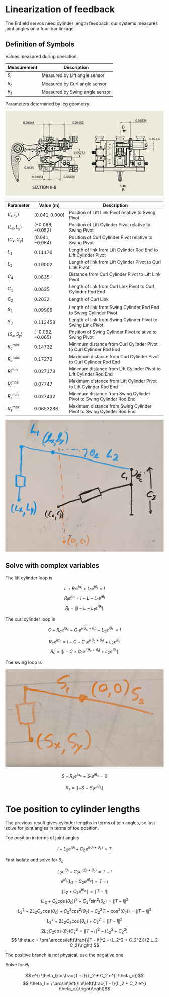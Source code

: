 # Linearization of feedback

The Enfield servos need cylinder length feedback, our systems measures joint
angles on a four-bar linkage.

## Definition of Symbols

Values measured during operation.

| Measurement  | Description                   |
|--------------|-------------------------------|
| $\theta_l$   | Measured by Lift angle sensor |
| $\theta_c$   | Measured by Curl angle sensor |
| $\theta_s$   | Measured by Swing angle sensor |

Parameters determined by leg geometry.

![Mechanical Drawing](LegDrawing.png)

| Parameter |     Value (m)     | Description                                                    |
|-----------|-------------------|-----------------------------------------------------------------
| $(l_x, l_y)$ | $( 0.041,  0.000)$ | Position of Lift Link Pivot relative to Swing Pivot |
| $(L_x, L_y)$ | $(-0.068, -0.052)$ | Position of Lift Cylinder Pivot relative to Swing Pivot |
| $(C_x, C_y)$ | $( 0.041, -0.064)$ | Position of Curl Cylinder Pivot relative to Swing Pivot |
| $L_1$     | $0.11176$  | Length of link from Lift Cylinder Rod End to Lift Cylinder Pivot |
| $L_2$     | $0.16002$  | Length of link from Lift Cylinder Pivot to Curl Link Pivot     |
| $C_4$     | $0.0635$   | Distance from Curl Cylinder Pivot to Lift Link Pivot           |
| $C_1$     | $0.0635$   | Length of link from Curl Link Pivot to Curl Cylinder Rod End   |
| $C_2$     | $0.2032$   | Length of Curl Link                                            |
| $S_1$     | $0.09906$   | Length of link from Swing Cylinder Rod End to Swing Cylinder Pivot |
| $S_3$     | $0.112458$ | Length of link from Swing Cylinder Pivot to Swing Link Pivot   |
| $(S_x, S_y)$ | $(-0.092, -0.065)$ | Position of Swing Cylinder Pivot relative to Swing Pivot|
| $R_c^{\textrm{min}}$ | $0.14732$ | Minimum distance from Curl Cylinder Pivot to Curl Cylinder Rod End |
| $R_c^{\textrm{max}}$ | $0.17272$ | Maximum distance from Curl Cylinder Pivot to Curl Cylinder Rod End |
| $R_l^{\textrm{min}}$ | $0.027178$ | Minimum distance from Lift Cylinder Pivot to Lift Cylinder Rod End |
| $R_l^{\textrm{max}}$ | $0.07747$ | Maximum distance from Lift Cylinder Pivot to Lift Cylinder Rod End |
| $R_s^{\textrm{min}}$ | $0.027432$ | Minimum distance from Swing Cylinder Pivot to Swing Cylinder Rod End |
| $R_s^{\textrm{max}}$ | $0.0653288$ | Maximum distance from Swing Cylinder Pivot to Swing Cylinder Rod End |

![Sketch of Leg Geometry](LiftCurlGeometryCplx.jpg)

## Solve with complex variables

The lift cylinder loop is

$$ L + R_l e^{i \alpha_l} + L_1 e^{i \theta_l} = l $$
$$ R_l e^{i \alpha_l} = l - L - L_1 e^{i \theta_l} $$
$$ R_l = \left\| l - L - L_1 e^{i \theta_l} \right\| $$

The curl cylinder loop is

$$ C + R_c e^{i \alpha_c} - C_1 e^{i (\theta_c + \theta_l)} - L_2 e^{i \theta_l} \
   = l $$

$$ R_c e^{i \alpha_c} = l - C + C_1 e^{i (\theta_c + \theta_l)} + L_2 e^{i \theta_l} $$
$$ R_c = \left\| l - C + C_1 e^{i (\theta_c + \theta_l)} + L_2 e^{i \theta_l} \right\| $$

The swing loop is

![Sketch of Swing Geometry](SwingGeometryCplx.jpg)

$$ S + R_s e^{i \alpha_s} + S_1 e^{i \theta_s} = 0 $$

$$ R_s = \left\|-S - S_1 e^{i \theta_s}\right\| $$

# Toe position to cylinder lengths

The previous result gives cylinder lengths in terms of join angles, so just
solve for joint angles in terms of toe position.

Toe position in terms of joint angles

$$ l + L_2 e^{i \theta_l} + C_2 e^{i (\theta_l + \theta_c)} = T $$

First isolate and solve for $\theta_c$

$$ L_2 e^{i \theta_l} + C_2 e^{i (\theta_l + \theta_c)} = T - l $$
$$ e^{i \theta_l} (L_2 + C_2 e^{i \theta_c}) = T - l $$
$$ \|L_2 + C_2 e^{i \theta_c}\| = \|T - l\| $$
$$ (L_2 + C_2 \cos(\theta_c))^2 + C_2^2 \sin^2(\theta_c) = \|T - l\|^2 $$
$$ L_2^2 + 2 L_2 C_2 \cos(\theta_c) + C_2^2 \cos^2(\theta_c) + C_2^2 (1-\cos^2(\theta_c)) = \|T - l\|^2 $$
$$ L_2^2 + 2 L_2 C_2 \cos(\theta_c) + C_2^2 = \|T - l\|^2 $$
$$ 2 L_2 C_2 \cos(\theta_c) C_2^2 = \|T - l\|^2 - (L_2^2 + C_2^2) $$
$$ \theta_c = \pm \arccos\left(\frac{\|T - l\|^2 - (L_2^2 + C_2^2)}{2 L_2 C_2}\right) $$

The positive branch is not physical, use the negative one.

Solve for $\theta_l$

$$ e^{i \theta_l} = \frac{T - l}{L_2 + C_2 e^{i \theta_c}}$$
$$ \theta_l = \
\arcsin\left(\Im\left(\frac{T - l}{L_2 + C_2 e^{i \theta_c}}\right)\right)$$
